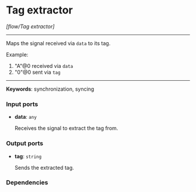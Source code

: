 # Tag extractor

_[flow/Tag extractor]_

---

Maps the signal received via `data` to its tag.  
  
Example:  
1. "A"@0 received via `data`  
2. "0"@0 sent via `tag`  

---

__Keywords__: synchronization, syncing

### Input ports

* __data__: ` any `

    Receives the signal to extract the tag from.

### Output ports

* __tag__: ` string `

    Sends the extracted tag.

### Dependencies




